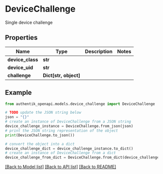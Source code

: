 # DeviceChallenge

Single device challenge

## Properties

Name | Type | Description | Notes
------------ | ------------- | ------------- | -------------
**device_class** | **str** |  | 
**device_uid** | **str** |  | 
**challenge** | **Dict[str, object]** |  | 

## Example

```python
from authentik_openapi.models.device_challenge import DeviceChallenge

# TODO update the JSON string below
json = "{}"
# create an instance of DeviceChallenge from a JSON string
device_challenge_instance = DeviceChallenge.from_json(json)
# print the JSON string representation of the object
print(DeviceChallenge.to_json())

# convert the object into a dict
device_challenge_dict = device_challenge_instance.to_dict()
# create an instance of DeviceChallenge from a dict
device_challenge_from_dict = DeviceChallenge.from_dict(device_challenge_dict)
```
[[Back to Model list]](../README.md#documentation-for-models) [[Back to API list]](../README.md#documentation-for-api-endpoints) [[Back to README]](../README.md)


